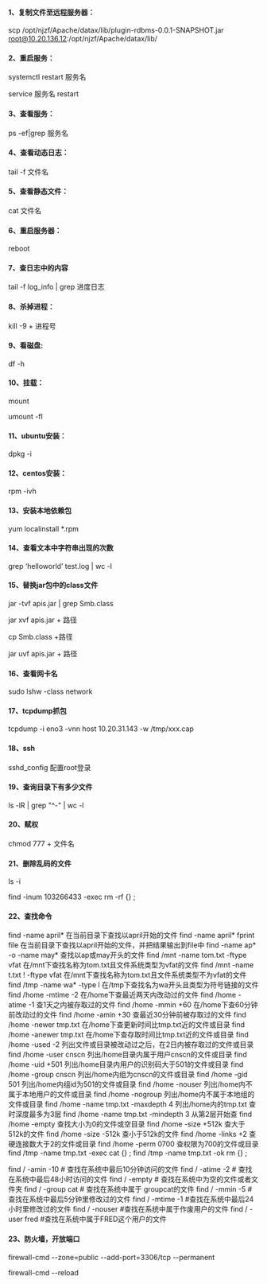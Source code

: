 #### 1、复制文件至远程服务器：

scp /opt/njzf/Apache/datax/lib/plugin-rdbms-0.0.1-SNAPSHOT.jar root@10.20.136.12:/opt/njzf/Apache/datax/lib/

#### 2、重启服务：

systemctl restart 服务名

service 服务名 restart

#### 3、查看服务：

ps -ef|grep 服务名

#### 4、查看动态日志：

tail -f 文件名

#### 5、查看静态文件：

cat 文件名

#### 6、重启服务器：

reboot

#### 7、查日志中的内容

tail -f log_info | grep 进度日志

#### 8、杀掉进程：

kill -9 + 进程号

#### 9、看磁盘:

df -h

#### 10、挂载：

mount

umount -fl

#### 11、ubuntu安装：

dpkg -i 

#### 12、centos安装：

rpm -ivh

#### 13、安装本地依赖包

yum localinstall *.rpm

#### 14、查看文本中字符串出现的次数

grep ‘helloworld’ test.log | wc -l

#### 15、替换jar包中的class文件

jar -tvf apis.jar | grep Smb.class

jar xvf apis.jar + 路径

cp Smb.class +路径

jar uvf apis.jar + 路径

#### 16、查看网卡名

sudo lshw -class network

#### 17、tcpdump抓包

tcpdump -i eno3 -vnn host 10.20.31.143 -w /tmp/xxx.cap

#### 18、ssh

sshd_config 配置root登录

#### 19、查询目录下有多少文件

ls -lR | grep "^-" | wc -l

#### 20、赋权

chmod 777 + 文件名

#### 21、删除乱码的文件

ls -i

find -inum 103266433 -exec rm -rf {} \;

#### 22、查找命令

find  -name april*           在当前目录下查找以april开始的文件
find  -name  april*  fprint file    在当前目录下查找以april开始的文件，并把结果输出到file中
find  -name ap* -o -name may*  查找以ap或may开头的文件
find  /mnt  -name tom.txt  -ftype vfat  在/mnt下查找名称为tom.txt且文件系统类型为vfat的文件
find  /mnt  -name t.txt ! -ftype vfat  在/mnt下查找名称为tom.txt且文件系统类型不为vfat的文件
find  /tmp  -name wa* -type l      在/tmp下查找名为wa开头且类型为符号链接的文件
find  /home  -mtime  -2         在/home下查最近两天内改动过的文件
find /home  -atime -1         查1天之内被存取过的文件
find /home -mmin  +60         在/home下查60分钟前改动过的文件
find /home  -amin  +30         查最近30分钟前被存取过的文件
find /home  -newer  tmp.txt       在/home下查更新时间比tmp.txt近的文件或目录
find /home  -anewer  tmp.txt      在/home下查存取时间比tmp.txt近的文件或目录
find  /home  -used  -2         列出文件或目录被改动过之后，在2日内被存取过的文件或目录
find  /home  -user cnscn        列出/home目录内属于用户cnscn的文件或目录
find  /home  -uid  +501         列出/home目录内用户的识别码大于501的文件或目录
find  /home  -group  cnscn       列出/home内组为cnscn的文件或目录
find  /home  -gid 501          列出/home内组id为501的文件或目录
find  /home  -nouser          列出/home内不属于本地用户的文件或目录
find  /home  -nogroup          列出/home内不属于本地组的文件或目录
find  /home  -name tmp.txt  -maxdepth  4  列出/home内的tmp.txt 查时深度最多为3层
find  /home  -name tmp.txt  -mindepth  3  从第2层开始查
find  /home  -empty           查找大小为0的文件或空目录
find  /home  -size  +512k         查大于512k的文件
find  /home  -size  -512k        查小于512k的文件
find  /home  -links  +2        查硬连接数大于2的文件或目录
find  /home  -perm  0700        查权限为700的文件或目录
find  /tmp  -name tmp.txt  -exec cat {} \;
find  /tmp  -name  tmp.txt  -ok  rm {} \;

find  /  -amin  -10   # 查找在系统中最后10分钟访问的文件
find  /  -atime  -2    # 查找在系统中最后48小时访问的文件
find  /  -empty       # 查找在系统中为空的文件或者文件夹
find  /  -group  cat    # 查找在系统中属于 groupcat的文件
find  /  -mmin  -5     # 查找在系统中最后5分钟里修改过的文件
find  /  -mtime  -1    #查找在系统中最后24小时里修改过的文件
find  /  -nouser      #查找在系统中属于作废用户的文件
find  /  -user  fred   #查找在系统中属于FRED这个用户的文件

#### 23、防火墙，开放端口

firewall-cmd --zone=public --add-port=3306/tcp --permanent

firewall-cmd --reload


